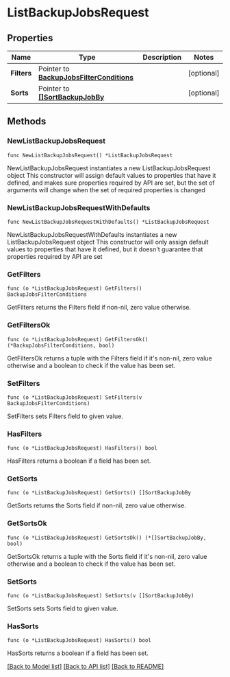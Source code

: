 # ListBackupJobsRequest

## Properties

Name | Type | Description | Notes
------------ | ------------- | ------------- | -------------
**Filters** | Pointer to [**BackupJobsFilterConditions**](BackupJobsFilterConditions.md) |  | [optional] 
**Sorts** | Pointer to [**[]SortBackupJobBy**](SortBackupJobBy.md) |  | [optional] 

## Methods

### NewListBackupJobsRequest

`func NewListBackupJobsRequest() *ListBackupJobsRequest`

NewListBackupJobsRequest instantiates a new ListBackupJobsRequest object
This constructor will assign default values to properties that have it defined,
and makes sure properties required by API are set, but the set of arguments
will change when the set of required properties is changed

### NewListBackupJobsRequestWithDefaults

`func NewListBackupJobsRequestWithDefaults() *ListBackupJobsRequest`

NewListBackupJobsRequestWithDefaults instantiates a new ListBackupJobsRequest object
This constructor will only assign default values to properties that have it defined,
but it doesn't guarantee that properties required by API are set

### GetFilters

`func (o *ListBackupJobsRequest) GetFilters() BackupJobsFilterConditions`

GetFilters returns the Filters field if non-nil, zero value otherwise.

### GetFiltersOk

`func (o *ListBackupJobsRequest) GetFiltersOk() (*BackupJobsFilterConditions, bool)`

GetFiltersOk returns a tuple with the Filters field if it's non-nil, zero value otherwise
and a boolean to check if the value has been set.

### SetFilters

`func (o *ListBackupJobsRequest) SetFilters(v BackupJobsFilterConditions)`

SetFilters sets Filters field to given value.

### HasFilters

`func (o *ListBackupJobsRequest) HasFilters() bool`

HasFilters returns a boolean if a field has been set.

### GetSorts

`func (o *ListBackupJobsRequest) GetSorts() []SortBackupJobBy`

GetSorts returns the Sorts field if non-nil, zero value otherwise.

### GetSortsOk

`func (o *ListBackupJobsRequest) GetSortsOk() (*[]SortBackupJobBy, bool)`

GetSortsOk returns a tuple with the Sorts field if it's non-nil, zero value otherwise
and a boolean to check if the value has been set.

### SetSorts

`func (o *ListBackupJobsRequest) SetSorts(v []SortBackupJobBy)`

SetSorts sets Sorts field to given value.

### HasSorts

`func (o *ListBackupJobsRequest) HasSorts() bool`

HasSorts returns a boolean if a field has been set.


[[Back to Model list]](../README.md#documentation-for-models) [[Back to API list]](../README.md#documentation-for-api-endpoints) [[Back to README]](../README.md)


